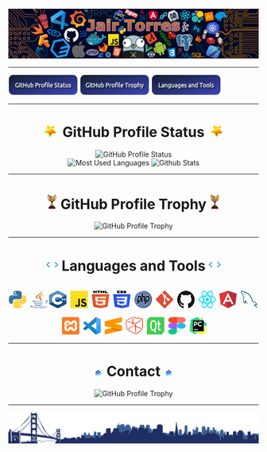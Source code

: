 ![bg][banner-JairTorres1003]

---
<!-- nav -->
<!--<img height="160em" src="https://user-images.githubusercontent.com/83931760/168965438-d075efb0-2bef-4423-acce-0538f85008f9.svg" alt="GitHub Snake" width="100%"/>-->
<a href="#----github-profile-status--"><img src="./icon/Button_github_profile_status.png" alt="Button github profile status" width="140"/></a>
<a href="#----github-profile-trophy--"><img src="./icon/Button_github_profile_trophy.png" alt="Button github profile trophy" width="140"/></a>
<a href="#----languages-and-tools--"><img src="./icon/Button_languages_and_tools.png" alt="Button languages and tools" width="140"/></a>

---
<h1 align="center">
  <img src="./icon/star.gif" width="35" alt="star">
  <span>GitHub Profile Status</span>
  <img src="./icon/star.gif" width="35" alt="star">
</h1>

<div align="center">
  <img height="160em" src="https://github-readme-streak-stats.herokuapp.com?user=JairTorres1003&theme=github-dark-blue&hide_border=true&date_format=j%20M%5B%20Y%5D" alt="GitHub Profile Status"/>
</div>
<div align="center">
  <img height="140em" src="https://github-readme-stats.vercel.app/api/top-langs/?username=JairTorres1003&layout=compact&theme=github_dark" alt="Most Used Languages"/>
  <img height="140em" src="https://github-readme-stats.vercel.app/api?username=JairTorres1003&show_icons=true&theme=github_dark" alt="Github Stats"/>
</div>

---
<h1 align="center">
  <img src="./icon/Trophy.gif" width="20" alt="Trophy">
  <span>GitHub Profile Trophy</span>
  <img src="./icon/Trophy.gif" width="20" alt="Trophy">
</h1>
<div align="center">
  <img src="https://github-profile-trophy.vercel.app/?username=JairTorres1003&theme=juicyfresh" alt="GitHub Profile Trophy"/>
</div>

---
<h1 align="center">
  <img src="./icon/code.gif" width="25" alt="symbol </>">
  <span>Languages and Tools</span>
  <img src="./icon/code.gif" width="25" alt="symbol </>">
</h1>
<div align="center">
  <code><img src="./icon/python.svg" alt="python" height="35" width="35"/></code>
  <img src="./icon/1px-white-70.png" alt=" " height="50" width="0"/>
  <code><img src="./icon/java.svg" alt="java" height="35" width="35"/></code
  <img src="./icon/1px-white-70.png" alt=" " height="50" width="0"/>
  <code><img src="./icon/c-plusplus.svg" alt="c++" height="35" width="35"/></code>
  <img src="./icon/1px-white-70.png" alt=" " height="50" width="0"/>
  <code><img src="./icon/javascript.svg" alt="javascript" height="35" width="35"/></code>
  <img src="./icon/1px-white-70.png" alt=" " height="50" width="0"/>
  <code><img src="./icon/html-5.svg" alt="html5" height="35" width="35"/></code>
  <img src="./icon/1px-white-70.png" alt=" " height="50" width="0"/>
  <code><img src="./icon/css-3.svg" alt="css3" height="35" width="35"/></code>
  <img src="./icon/1px-white-70.png" alt=" " height="50" width="0"/>
  <code><img src="./icon/php.svg" alt="php" height="35" width="35"/></code>
  <img src="./icon/1px-white-70.png" alt=" " height="50" width="0"/>
  <code><img src="./icon/git-icon.svg" alt="git" height="35" width="35"/></code>
  <img src="./icon/1px-white-70.png" alt=" " height="50" width="0"/>
  <code><img src="./icon/github-icon.svg" alt="gitgub" height="35" width="35"/></code>
  <img src="./icon/1px-white-70.png" alt=" " height="50" width="0"/>
  <code><img src="./icon/react.svg" alt="react" height="35" width="35"/></code>
  <img src="./icon/1px-white-70.png" alt=" " height="50" width="0"/>
  <code><img src="./icon/angular-icon.svg" alt="angular" height="35" width="35"/></code>
  <img src="./icon/1px-white-70.png" alt=" " height="50" width="0"/>
  <code><img src="./icon/mysql.svg" alt="mysql" height="35" width="35"/></code>
  <img src="./icon/1px-white-70.png" alt=" " height="50" width="0"/>
  <code><img src="./icon/xampp.svg" alt="xampp" height="35" width="35"/></code>
  <img src="./icon/1px-white-70.png" alt=" " height="50" width="0"/>
  <code><img src="./icon/visual-studio-code.svg" alt="visual studio code." height="35" width="35"/></code>
  <img src="./icon/1px-white-70.png" alt=" " height="50" width="0"/>
  <code><img src="./icon/sublime-text.svg" alt="sublime text" height="35" width="35"/></code>
  <img src="./icon/1px-white-70.png" alt=" " height="50" width="0"/>
  <code><img src="./icon/netbeans.svg" alt="netbeans" height="35" width="35"/></code>
  <img src="./icon/1px-white-70.png" alt=" " height="50" width="0"/>
  <code><img src="./icon/qt.svg" alt="qt" height="35" width="35"/></code>
  <img src="./icon/1px-white-70.png" alt=" " height="50" width="0"/>
  <code><img src="./icon/figma.svg" alt="figma" height="35" width="35"/></code>
  <img src="./icon/1px-white-70.png" alt=" " height="50" width="0"/>
  <code><img src="./icon/pycharm.svg" alt="pycharm" height="35" width="35"/></code>
</div>

---
<h1 align="center">
  <img src="./icon/contact.gif" width="20" alt="Contact">
  <span>Contact</span>
  <img src="./icon/contact.gif" width="20" alt="Contact">
</h1>
<div align="center">
  <img src="https://github-profile-trophy.vercel.app/?username=JairTorres1003&theme=juicyfresh" alt="GitHub Profile Trophy"/>
</div>

---
![bg][footer-JairTorres1003]


<!-- variables banner and footer-->
<!--
[banner-JairTorres1003Dog]: ./JairTorres1003Dog.jpg
[banner-JairTorres1003Tec]: ./code-jairTorres.jpg
-->
[banner-JairTorres1003]: ./icon/banner.jpg
[footer-JairTorres1003]: ./icon/footer.png

<!-- REFERENCES --
https://github.com/Platane/snk
https://github-readme-streak-stats.herokuapp.com/demo/
https://github.com/anuraghazra/github-readme-stats
https://github.com/ryo-ma/github-profile-trophy
-->
  
<!-- Copyright © 2022 Jair Torres -->
